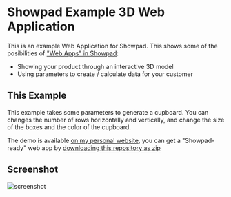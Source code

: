 Showpad Example 3D Web Application
==================================

This is an example Web Application for Showpad. This shows some of the posibilities of ["Web Apps" in Showpad](http://blog.showpad.com/blog/bid/331442/What-Is-New-in-the-Showpad-App):
- Showing your product through an interactive 3D model
- Using parameters to create / calculate data for your customer

This Example
------------
This example takes some parameters to generate a cupboard.
You can changes the number of rows horizontally and vertically, and change the size of the boxes and the color of the cupboard.

The demo is available [on my personal website](http://klaascuvelier.be/demo/ShowpadExample3DWebApp/), you can get a "Showpad-ready" web app by [downloading this repository as zip](https://github.com/klaascuvelier/ShowpadExample3DWebApp/archive/master.zip)

Screenshot
----------

![screenshot](https://raw.github.com/klaascuvelier/ShowpadExample3DWebApp/master/screenshot.png "web app screenshot")
